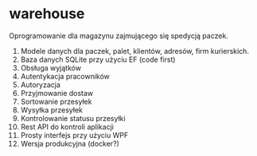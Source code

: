 # warehouse
Oprogramowanie dla magazynu zajmującego się spedycją paczek.

1. Modele danych dla paczek, palet, klientów, adresów, firm kurierskich.
2. Baza danych SQLite przy użyciu EF (code first)
3. Obsługa wyjątków
4. Autentykacja pracowników
5. Autoryzacja
6. Przyjmowanie dostaw
7. Sortowanie przesyłek
8. Wysyłka przesyłek
9. Kontrolowanie statusu przesyłki
10. Rest API do kontroli aplikacji
11. Prosty interfejs przy użyciu WPF
12. Wersja produkcyjna (docker?)
